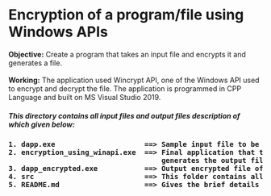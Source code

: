 # Encryption of a program/file using Windows APIs


**Objective:** Create a program that takes an input file and encrypts it and generates a file.
<br>
<br>
**Working:** The application used Wincrypt API, one of the Windows API used to encrypt and decrypt the file. The application is programmed in CPP Language and built on MS Visual Studio 2019.

##### This directory contains all input files and output files description of which given below:
<h4>
<pre>
1. dapp.exe                     ==> Sample input file to be encrypted.
2. encryption_using_winapi.exe  ==> Final application that takes input file dapp.exe and 
                                    generates the output file dapp_encrypted.exe on execution.
3. dapp_encrypted.exe           ==> Output encrypted file of the sample input file.
4. src                          ==> This folder contains all source and input files of the final application.
5. README.md                    ==> Gives the brief details of all the files of this directory.
</pre>
</h4>

